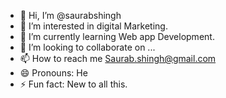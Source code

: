 - 👋 Hi, I’m @saurabshingh
- 👀 I’m interested in digital Marketing.
- 🌱 I’m currently learning Web app Development.
- 💞️ I’m looking to collaborate on ...
- 📫 How to reach me Saurab.shingh@gmail.com
- 😄 Pronouns: He
- ⚡ Fun fact: New to all this.

<!---
saurabshingh/saurabshingh is a ✨ special ✨ repository because its `README.md` (this file) appears on your GitHub profile.
You can click the Preview link to take a look at your changes.
--->
